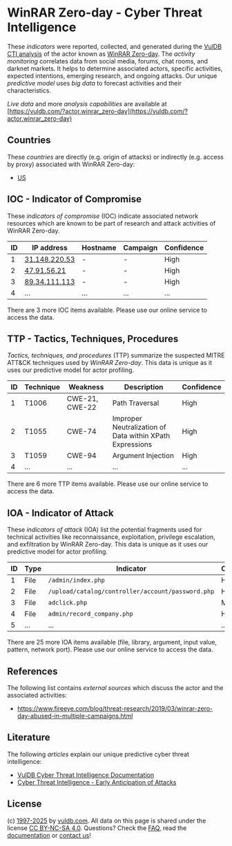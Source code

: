 # WinRAR Zero-day - Cyber Threat Intelligence

These _indicators_ were reported, collected, and generated during the [VulDB CTI analysis](https://vuldb.com/?kb.cti) of the actor known as [WinRAR Zero-day](https://vuldb.com/?actor.winrar_zero-day). The _activity monitoring_ correlates data from social media, forums, chat rooms, and darknet markets. It helps to determine associated actors, specific activities, expected intentions, emerging research, and ongoing attacks. Our unique _predictive model_ uses _big data_ to forecast activities and their characteristics.

_Live data_ and more _analysis capabilities_ are available at [https://vuldb.com/?actor.winrar_zero-day](https://vuldb.com/?actor.winrar_zero-day)

## Countries

These _countries_ are directly (e.g. origin of attacks) or indirectly (e.g. access by proxy) associated with WinRAR Zero-day:

* [US](https://vuldb.com/?country.us)

## IOC - Indicator of Compromise

These _indicators of compromise_ (IOC) indicate associated network resources which are known to be part of research and attack activities of WinRAR Zero-day.

ID | IP address | Hostname | Campaign | Confidence
-- | ---------- | -------- | -------- | ----------
1 | [31.148.220.53](https://vuldb.com/?ip.31.148.220.53) | - | - | High
2 | [47.91.56.21](https://vuldb.com/?ip.47.91.56.21) | - | - | High
3 | [89.34.111.113](https://vuldb.com/?ip.89.34.111.113) | - | - | High
4 | ... | ... | ... | ...

There are 3 more IOC items available. Please use our online service to access the data.

## TTP - Tactics, Techniques, Procedures

_Tactics, techniques, and procedures_ (TTP) summarize the suspected MITRE ATT&CK techniques used by _WinRAR Zero-day_. This data is unique as it uses our predictive model for actor profiling.

ID | Technique | Weakness | Description | Confidence
-- | --------- | -------- | ----------- | ----------
1 | T1006 | CWE-21, CWE-22 | Path Traversal | High
2 | T1055 | CWE-74 | Improper Neutralization of Data within XPath Expressions | High
3 | T1059 | CWE-94 | Argument Injection | High
4 | ... | ... | ... | ...

There are 6 more TTP items available. Please use our online service to access the data.

## IOA - Indicator of Attack

These _indicators of attack_ (IOA) list the potential fragments used for technical activities like reconnaissance, exploitation, privilege escalation, and exfiltration by WinRAR Zero-day. This data is unique as it uses our predictive model for actor profiling.

ID | Type | Indicator | Confidence
-- | ---- | --------- | ----------
1 | File | `/admin/index.php` | High
2 | File | `/upload/catalog/controller/account/password.php` | High
3 | File | `adclick.php` | Medium
4 | File | `admin/record_company.php` | High
5 | ... | ... | ...

There are 25 more IOA items available (file, library, argument, input value, pattern, network port). Please use our online service to access the data.

## References

The following list contains _external sources_ which discuss the actor and the associated activities:

* https://www.fireeye.com/blog/threat-research/2019/03/winrar-zero-day-abused-in-multiple-campaigns.html

## Literature

The following _articles_ explain our unique predictive cyber threat intelligence:

* [VulDB Cyber Threat Intelligence Documentation](https://vuldb.com/?kb.cti)
* [Cyber Threat Intelligence - Early Anticipation of Attacks](https://www.scip.ch/en/?labs.20201022)

## License

(c) [1997-2025](https://vuldb.com/?kb.changelog) by [vuldb.com](https://vuldb.com/?kb.about). All data on this page is shared under the license [CC BY-NC-SA 4.0](https://creativecommons.org/licenses/by-nc-sa/4.0/). Questions? Check the [FAQ](https://vuldb.com/?kb.faq), read the [documentation](https://vuldb.com/?kb) or [contact us](https://vuldb.com/?contact)!
